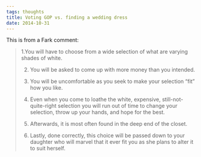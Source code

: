 ```yaml
---
tags: thoughts
title: Voting GOP vs. finding a wedding dress
date: 2014-10-31
---
```


This is from a Fark comment:

> 1.You will have to choose from a wide selection of what are varying shades of white.
> 
> 2. You will be asked to come up with more money than you intended.
> 
> 3. You will be uncomfortable as you seek to make your selection “fit” how you like.
> 
> 4. Even when you come to loathe the white, expensive, still-not-quite-right selection you will run out of time to change your selection, throw up your hands, and hope for the best.
> 
> 5. Afterwards, it is most often found in the deep end of the closet.
> 
> 6. Lastly, done correctly, this choice will be passed down to your daughter who will marvel that it ever fit you as she plans to alter it to suit herself.